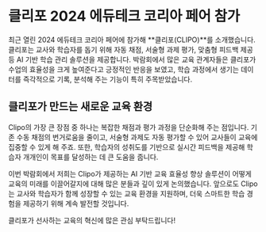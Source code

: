 
# 클리포 2024 에듀테크 코리아 페어 참가

최근 열린 2024 에듀테크 코리아 페어에 참가해  **클리포(CLIPO)**를 소개했습니다.
클리포는 교사와 학습자를 돕기 위해 자동 채점, 서술형 과제 평가, 맞춤형 피드백 제공 등 AI 기반 학습 관리 솔루션을 제공합니다. 박람회에서 많은 교육 관계자들은 클리포가 수업의 효율성을 크게 높여준다고 긍정적인 반응을 보였고, 학습 과정에서 생기는 데이터를 즉각적으로 기록, 분석해 주는 기능이 특히 주목받았습니다.

## 클리포가 만드는 새로운 교육 환경

Clipo의 가장 큰 장점 중 하나는 복잡한 채점과 평가 과정을 단순화해 주는 점입니다. 기존 수동 채점의 번거로움을 줄이고, 서술형 과제도 자동 평가할 수 있어 교사들이 교육에 집중할 수 있게 해 주죠. 또한, 학습자의 성취도를 기반으로 실시간 피드백을 제공해 학습자 개개인이 목표를 달성하는 데 큰 도움을 줍니다.

이번 박람회에서 저희는 Clipo가 제공하는 AI 기반 교육 효율성 향상 솔루션이 어떻게 교육의 미래를 이끌어갈지에 대해 많은 분들과 깊이 있게 논의했습니다. 앞으로도 Clipo는 교사와 학습자가 함께 성장할 수 있는 교육 환경을 지원하며, 더욱 스마트한 학습 경험을 제공하기 위해 계속 발전할 것입니다.

클리포가 선사하는 교육의 혁신에 많은 관심 부탁드립니다!
